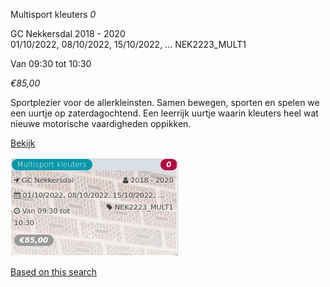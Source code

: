 Multisport kleuters *0*

GC Nekkersdal 2018 - 2020  
01/10/2022, 08/10/2022, 15/10/2022, ... NEK2223\_MULT1  

Van 09:30 tot 10:30

*€85,00*

  

Sportplezier voor de allerkleinsten. Samen bewegen, sporten en spelen we een uurtje op zaterdagochtend. Een leerrijk uurtje waarin kleuters heel wat nieuwe motorische vaardigheden oppikken.

[Bekijk](https://tickets.vgc.be/activity/subscribe/NEK2223_MULT1)

![](81770.png)

[Based on this search](https://tickets.vgc.be/activity/index?&vrijeplaatsen=1&Age%5B%5D=4%2C6&entity=241)